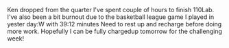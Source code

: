 Ken dropped from the quarter
I've spent couple of hours to finish 110Lab.
I've also been a bit burnout due to the basketball league game I played in yester day:W with 39:12 minutes
Need to rest up and recharge before doing more work.
Hopefully I can be fully chargedup tomorrow for the challenging week!
